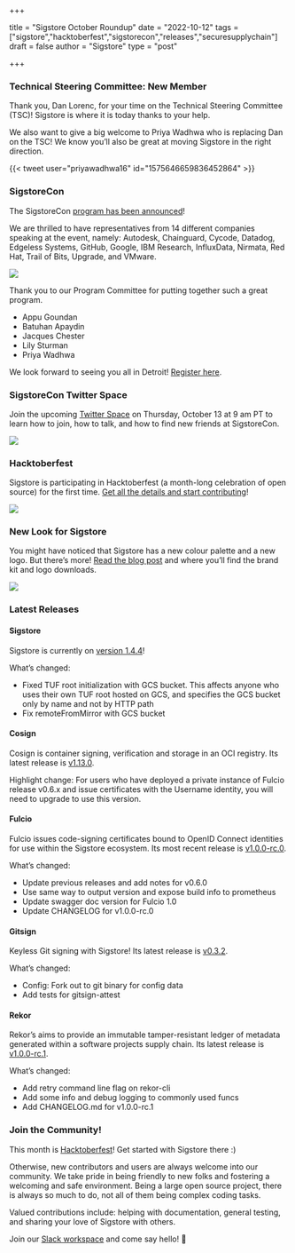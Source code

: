+++

title = "Sigstore October Roundup"
date = "2022-10-12"
tags = ["sigstore","hacktoberfest","sigstorecon","releases","securesupplychain"]
draft = false
author = "Sigstore"
type = "post"

+++

### Technical Steering Committee: New Member

Thank you, Dan Lorenc, for your time on the Technical Steering Committee (TSC)! Sigstore is where it is today thanks to your help.

We also want to give a big welcome to Priya Wadhwa who is replacing Dan on the TSC! We know you’ll also be great at moving Sigstore in the right direction.

{{< tweet user="priyawadhwa16" id="1575646659836452864" >}}

### SigstoreCon

The SigstoreCon [program has been announced](https://events.linuxfoundation.org/sigstorecon-north-america/program/schedule/)!

We are thrilled to have representatives from 14 different companies speaking at the event, namely: Autodesk, Chainguard, Cycode, Datadog, Edgeless Systems, GitHub, Google, IBM Research, InfluxData, Nirmata, Red Hat, Trail of Bits, Upgrade, and VMware.

![](/images/sigstorecon.jpg)

Thank you to our Program Committee for putting together such a great program.

- Appu Goundan
- Batuhan Apaydin
- Jacques Chester
- Lily Sturman
- Priya Wadhwa

We look forward to seeing you all in Detroit! [Register here](https://events.linuxfoundation.org/sigstorecon-north-america/register/).

### SigstoreCon Twitter Space

Join the upcoming [Twitter Space](https://twitter.com/i/spaces/1lDxLnYZVVQGm) on Thursday, October 13 at 9 am PT to learn how to join, how to talk, and how to find new friends at SigstoreCon.

![](/images/twitterspace.jpg)

### Hacktoberfest

Sigstore is participating in Hacktoberfest (a month-long celebration of open source) for the first time. [Get all the details and start contributing](https://blog.sigstore.dev/contribute-to-sigstore-during-hacktoberfest-2022-42315a41da5f)!

![](/images/hacktober.png)

### New Look for Sigstore

You might have noticed that Sigstore has a new colour palette and a new logo. But there’s more! [Read the blog post](https://blog.sigstore.dev/a-new-look-for-sigstore-9dd38877e308) and where you’ll find the brand kit and logo downloads.

![](/images/newlook.png)

### Latest Releases

#### Sigstore

Sigstore is currently on [version 1.4.4](https://github.com/sigstore/sigstore/releases/tag/v1.4.4)!

What’s changed:

- Fixed TUF root initialization with GCS bucket. This affects anyone who uses their own TUF root hosted on GCS, and specifies the GCS bucket only by name and not by HTTP path
- Fix remoteFromMirror with GCS bucket

#### Cosign

Cosign is container signing, verification and storage in an OCI registry. Its latest release is [v1.13.0](https://github.com/sigstore/cosign/releases/tag/v1.13.0).

Highlight change: For users who have deployed a private instance of Fulcio release v0.6.x and issue certificates with the Username identity, you will need to upgrade to use this version.

#### Fulcio

Fulcio issues code-signing certificates bound to OpenID Connect identities for use within the Sigstore ecosystem. Its most recent release is [v1.0.0-rc.0](https://github.com/sigstore/fulcio/releases/tag/v1.0.0-rc.0).

What’s changed:

- Update previous releases and add notes for v0.6.0
- Use same way to output version and expose build info to prometheus
- Update swagger doc version for Fulcio 1.0
- Update CHANGELOG for v1.0.0-rc.0

#### Gitsign

Keyless Git signing with Sigstore! Its latest release is [v0.3.2](https://github.com/sigstore/gitsign/releases/tag/v0.3.2).

What’s changed:

- Config: Fork out to git binary for config data
- Add tests for gitsign-attest

#### Rekor

Rekor’s aims to provide an immutable tamper-resistant ledger of metadata generated within a software projects supply chain. Its latest release is [v1.0.0-rc.1](https://github.com/sigstore/rekor/releases/tag/v1.0.0-rc.1).

What’s changed:

- Add retry command line flag on rekor-cli
- Add some info and debug logging to commonly used funcs
- Add CHANGELOG.md for v1.0.0-rc.1

### Join the Community!

This month is [Hacktoberfest](https://blog.sigstore.dev/contribute-to-sigstore-during-hacktoberfest-2022-42315a41da5f)! Get started with Sigstore there :)

Otherwise, new contributors and users are always welcome into our community. We take pride in being friendly to new folks and fostering a welcoming and safe environment. Being a large open source project, there is always so much to do, not all of them being complex coding tasks.

Valued contributions include: helping with documentation, general testing, and sharing your love of Sigstore with others.

Join our [Slack workspace](https://join.slack.com/t/sigstore/shared_invite/zt-mhs55zh0-XmY3bcfWn4XEyMqUUutbUQ) and come say hello! 👋